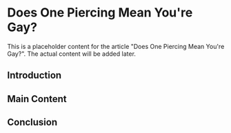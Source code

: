 # Does One Piercing Mean You're Gay?

This is a placeholder content for the article "Does One Piercing Mean You're Gay?". 
The actual content will be added later.

## Introduction

## Main Content

## Conclusion